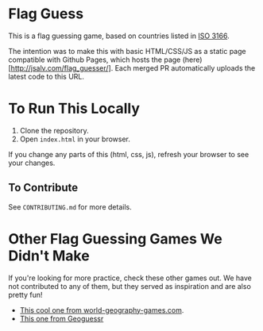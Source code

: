 # Flag Guess

This is a flag guessing game, based on countries listed in [ISO 3166](https://www.iso.org/iso-3166-country-codes.html).

The intention was to make this with basic HTML/CSS/JS as a static page compatible with Github Pages, which hosts the page (here)[http://jsalv.com/flag_guesser/]. Each merged PR automatically uploads the latest code to this URL.

# To Run This Locally

1. Clone the repository.
2. Open `index.html` in your browser.

If you change any parts of this (html, css, js), refresh your browser to see your changes.

## To Contribute

See `CONTRIBUTING.md` for more details.

# Other Flag Guessing Games We Didn't Make

If you're looking for more practice, check these other games out. We have not contributed to any of them, but they served as inspiration and are also pretty fun!

- [This cool one from world-geography-games.com](https://world-geography-games.com/en/flags_world.html).
- [This one from Geoguessr](https://www.geoguessr.com/seterra/en/fl/2008)
